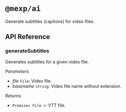# `@mexp/ai`

Generate subtitles (captions) for video files.

## API Reference

<!-- START TOKEN(Autogenerated API docs) -->

### generateSubtitles

Generates subtitles for a given video file.

_Parameters_

-   _file_ `File`: Video file.
-   _basename_ `string`: Video file name without extension.

_Returns_

-   `Promise< File >`: VTT file.


<!-- END TOKEN(Autogenerated API docs) -->
